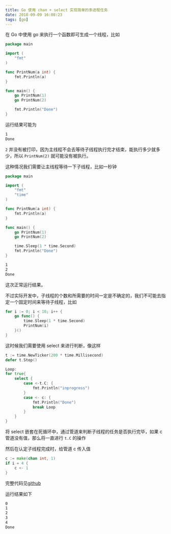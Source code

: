```yaml
---
title: Go 使用 chan + select 实现简单的多进程任务
date: 2018-09-09 16:08:23
tags: [go]
---
```


在 Go 中使用 go 来执行一个函数即可生成一个线程，比如

<!-- more --><!-- toc -->

```go
package main

import (
    "fmt"
)

func PrintNum(a int) {
    fmt.Println(a)
}

func main() {
    go PrintNum(1)
    go PrintNum(2)

    fmt.Println("Done")
}
```

运行结果可能为

```bash
1
Done
```

`2` 并没有被打印，因为主线程不会去等待子线程执行完才结束，能执行多少就多少，所以 `PrintNum(2)` 就可能没有被执行。

这种情况我们需要让主线程等待一下子线程，比如一秒钟

```go
package main

import (
    "fmt"
    "time"
)

func PrintNum(a int) {
    fmt.Println(a)
}

func main() {
    go PrintNum(1)
    go PrintNum(2)

    time.Sleep(1 * time.Second)
    fmt.Println("Done")
}
```

```bash
1
2
Done
```

这次正常运行结果。

不过实际开发中，子线程的个数和所需要的时间一定是不确定的，我们不可能去指定一个固定时间来等待子线程，比如

```go
for i := 0; i < 10; i++ {
    go func() {
        time.Sleep(1 * time.Second)
        PrintNum(i)
    }()
}
```

这时候我们需要使用 select 来进行判断，像这样

```go
t := time.NewTicker(200 * time.Millisecond)
defer t.Stop()

Loop:
for true{
    select {
        case <-t.C: {
            fmt.Println("inprogress")
        }
        case <- c: {
            fmt.Println("Done")
            break Loop
        }
    }
}
```

将 select 嵌套在死循环中，通过管道来判断子线程的任务是否执行完毕，如果 c 管道没有值，那么将一直进行 `t.C` 的操作

然后在认定子线程完成时，给管道 c 传入值

```go
c := make(chan int, 1)
if i = 4 {
    c <- 1
}
```

完整代码见[github](https://github.com/wxnacy/study/blob/master/goland/src/multithread/chan_select.go)

运行结果如下

```bash
0
1
2
3
4
Done
```
